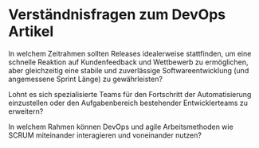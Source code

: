 # Verständnisfragen zum DevOps Artikel

In welchem Zeitrahmen sollten Releases idealerweise stattfinden,
um eine schnelle Reaktion auf Kundenfeedback und Wettbewerb zu ermöglichen,
aber gleichzeitig eine stabile und zuverlässige Softwareentwicklung (und angemessene Sprint Länge)
zu gewährleisten?

Lohnt es sich spezialisierte Teams für den Fortschritt der Automatisierung einzustellen oder den
Aufgabenbereich bestehender Entwicklerteams zu erweitern?

In welchem Rahmen können DevOps und agile Arbeitsmethoden wie SCRUM miteinander
interagieren und voneinander nutzen?
